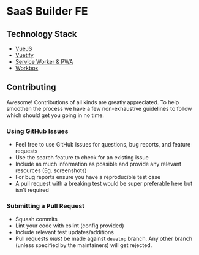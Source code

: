 # SaaS Builder FE

## Technology Stack

* [VueJS](https://vuejs.org/)
* [Vuetify](https://vuetifyjs.com/en/)
* [Service Worker & PWA](https://www.npmjs.com/package/vue-pwa)
* [Workbox](https://developers.google.com/web/tools/workbox)


## Contributing

Awesome! Contributions of all kinds are greatly appreciated. To help smoothen the process we have a few non-exhaustive guidelines to follow which should get you going in no time.

### Using GitHub Issues

- Feel free to use GitHub issues for questions, bug reports, and feature requests
- Use the search feature to check for an existing issue
- Include as much information as possible and provide any relevant resources (Eg. screenshots)
- For bug reports ensure you have a reproducible test case
 - A pull request with a breaking test would be super preferable here but isn't required

### Submitting a Pull Request

- Squash commits
- Lint your code with eslint (config provided)
- Include relevant test updates/additions
- Pull requests _must_ be made against `develop` branch. Any other branch (unless specified by the maintainers) will get rejected.
